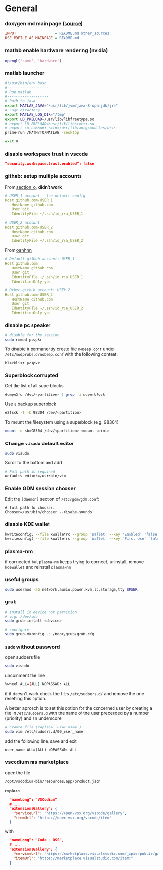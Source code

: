 # General

### doxygen md main page ([source](https://stackoverflow.com/a/13442157))

```ini
INPUT                  = README.md other_sources
USE_MDFILE_AS_MAINPAGE = README.md
```

### matlab enable hardware rendering (nvidia)

```matlab
opengl('save', 'hardware')
```

### matlab launcher

```bash
#!/usr/bin/env bash
#-------------------
# Run matlab
#-------------------
# Path to java
export MATLAB_JAVA="/usr/lib/jvm/java-8-openjdk/jre"
# Logs directory
export MATLAB_LOG_DIR="/tmp"
export LD_PRELOAD=/usr/lib/libfreetype.so
# export LD_PRELOAD=/usr/lib/libstdc++.so
# export LD_LIBRARY_PATH=/usr/lib/xorg/modules/dri/
prime-run /PATH/TO/MATLAB -desktop

exit 0
```

### disable workspace trust in vscode
```json
"security.workspace.trust.enabled": false
```

### github: setup multiple accounts

From [section.io](https://www.section.io/engineering-education/using-multiple-ssh-keys-for-multiple-github-accounts/#how-to-manage-ssh-keys-on-github-accounts), __didn't work__

```yml
# USER_1 account - the default config
Host github.com-USER_1
   HostName github.com
   User git
   IdentityFile ~/.ssh/id_rsa_USER_1
   
# USER_2 account
Host github.com-USER_2
   HostName github.com
   User git
   IdentityFile ~/.ssh/id_rsa_USER_2
```

From [oanhnn](https://gist.github.com/oanhnn/80a89405ab9023894df7)

```yaml
# Default github account: USER_1
Host github.com
   HostName github.com
   User git
   IdentityFile ~/.ssh/id_rsa_USER_1
   IdentitiesOnly yes

# Other github account: USER_2
Host github.com-USER_2
   HostName github.com
   User git
   IdentityFile ~/.ssh/id_rsa_USER_2
   IdentitiesOnly yes
```
### disable pc speaker
```bash
# disable for the session
sudo rmmod pcspkr
```
To disable it permanently create file `nobeep.conf` under `/etc/modprobe.d/nobeep.conf` with the following content:
```
blacklist pcspkr
```

### Superblock corrupted

Get the list of all superblocks
```bash
dumpe2fs /dev/<partition> | grep -i superblock
```
Use a backup superblock
```bash
e2fsck -f -b 98304 /dev/<partition>
```
To mount the filesystem using a superblock (e.g. 98304)
```bash
mount -o sb=98304 /dev/<partition> <mount point>
```

### Change `visudo` default editor
```bash
sudo visudo
```
Scroll to the bottom and add
```bash
# Full path is required
Defaults editor=/usr/bin/vim
```

### Enable GDM session chooser
Edit the `[daemon]` section of `/etc/gdm/gdm.conf`:
```
# full path to chooser.
Chooser=/usr/bin/chooser --disabe-sounds
```
### disable KDE wallet
```bash
kwriteconfig5 --file kwalletrc --group 'Wallet' --key 'Enabled' 'false' 
kwriteconfig5 --file kwalletrc --group 'Wallet' --key 'First Use' 'false'
```
### plasma-nm
if connected but `plasma-nm` keeps trying to connect, uninstall, remove `kdewallet` and reinstall `plasma-nm`

### useful groups
```bash
sudo usermod -aG network,audio,power,kvm,lp,storage,tty $USER
```

### grub
```bash
# install in device not partition
# e.g. /dev/sda
sudo grub-install <device>

# configure
sudo grub-mkconfig -o /boot/grub/grub.cfg
```

### `sudo` without password

open sudoers file
```bash
sudo visudo
```
uncomment the line
```bash
%wheel ALL=(ALL) NOPASSWD: ALL
```
if it doesn't work check the files `/etc/sudoers.d/` and remove the one resetting this option.

A better aproach is to set this option for the concerned user by creating a file in `/etc/sudoers.d` with the name of the user preceeded by a number (priority) and an underscore
```bash
# create file (replace `user_name`)
sudo vim /etc/sudoers.d/00_user_name
```
add the following line, save and exit
```
user_name ALL=(ALL) NOPASSWD: ALL
```
### vscodium ms marketplace
open the file
```bash
/opt/vscodium-bin/resources/app/product.json
```
replace
```json
  "nameLong": "VSCodium"
  # ...
  "extensionsGallery": {
    "serviceUrl": "https://open-vsx.org/vscode/gallery",
    "itemUrl": "https://open-vsx.org/vscode/item"
  }
```
with
```json
  "nameLong": "Code - OSS",
  # ...
  "extensionsGallery": {
    "serviceUrl": "https://marketplace.visualstudio.com/_apis/public/gallery",
    "itemUrl": "https://marketplace.visualstudio.com/items"
  }
```
